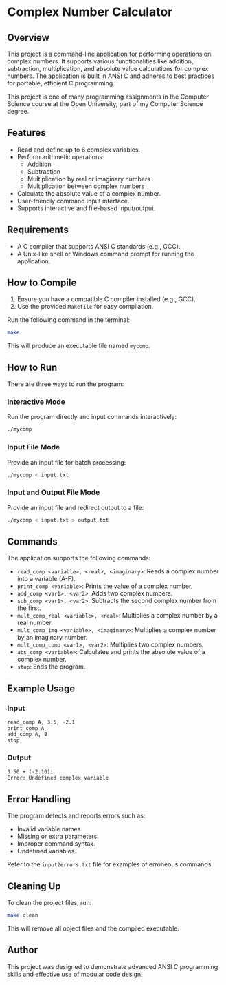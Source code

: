 
# Complex Number Calculator

## Overview

This project is a command-line application for performing operations on complex numbers. It supports various functionalities like addition, subtraction, multiplication, and absolute value calculations for complex numbers. The application is built in ANSI C and adheres to best practices for portable, efficient C programming.

This project is one of many programming assignments in the Computer Science course at the Open University, part of my Computer Science degree.

## Features

- Read and define up to 6 complex variables.
- Perform arithmetic operations:
  - Addition
  - Subtraction
  - Multiplication by real or imaginary numbers
  - Multiplication between complex numbers
- Calculate the absolute value of a complex number.
- User-friendly command input interface.
- Supports interactive and file-based input/output.

## Requirements

- A C compiler that supports ANSI C standards (e.g., GCC).
- A Unix-like shell or Windows command prompt for running the application.

## How to Compile

1. Ensure you have a compatible C compiler installed (e.g., GCC).
2. Use the provided `Makefile` for easy compilation.

Run the following command in the terminal:

```bash
make
```

This will produce an executable file named `mycomp`.

## How to Run

There are three ways to run the program:

### Interactive Mode
Run the program directly and input commands interactively:
```bash
./mycomp
```

### Input File Mode
Provide an input file for batch processing:
```bash
./mycomp < input.txt
```

### Input and Output File Mode
Provide an input file and redirect output to a file:
```bash
./mycomp < input.txt > output.txt
```

## Commands

The application supports the following commands:

- `read_comp <variable>, <real>, <imaginary>`: Reads a complex number into a variable (A-F).
- `print_comp <variable>`: Prints the value of a complex number.
- `add_comp <var1>, <var2>`: Adds two complex numbers.
- `sub_comp <var1>, <var2>`: Subtracts the second complex number from the first.
- `mult_comp_real <variable>, <real>`: Multiplies a complex number by a real number.
- `mult_comp_img <variable>, <imaginary>`: Multiplies a complex number by an imaginary number.
- `mult_comp_comp <var1>, <var2>`: Multiplies two complex numbers.
- `abs_comp <variable>`: Calculates and prints the absolute value of a complex number.
- `stop`: Ends the program.

## Example Usage

### Input
```text
read_comp A, 3.5, -2.1
print_comp A
add_comp A, B
stop
```

### Output
```text
3.50 + (-2.10)i
Error: Undefined complex variable
```

## Error Handling

The program detects and reports errors such as:
- Invalid variable names.
- Missing or extra parameters.
- Improper command syntax.
- Undefined variables.

Refer to the `input2errors.txt` file for examples of erroneous commands.

## Cleaning Up

To clean the project files, run:
```bash
make clean
```

This will remove all object files and the compiled executable.

## Author

This project was designed to demonstrate advanced ANSI C programming skills and effective use of modular code design.
